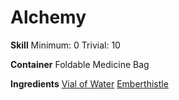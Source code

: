 <!-- TITLE: Small Flame Potion -->
<!-- SUBTITLE: A heated potion made of emberthistle -->

# Alchemy
**Skill**
Minimum: 0
Trivial: 10


**Container**
Foldable Medicine Bag

**Ingredients**
[Vial of Water](vial-of-water)
[Emberthistle](emberthistle)